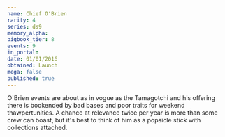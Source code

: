```yaml
---
name: Chief O'Brien
rarity: 4
series: ds9
memory_alpha:
bigbook_tier: 8
events: 9
in_portal:
date: 01/01/2016
obtained: Launch
mega: false
published: true
---
```


O'Brien events are about as in vogue as the Tamagotchi and his offering there is bookended by bad bases and poor traits for weekend thawpertunities. A chance at relevance twice per year is more than some crew can boast, but it's best to think of him as a popsicle stick with collections attached.
